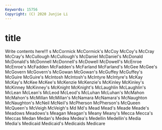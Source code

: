 ```yaml
---
Keywords: 15756
Copyright: (C) 2020 Junjie Li
---
```


# title

Write contents here!!!
s 
McCormick 
McCormick's 
McCoy
McCoy's 
McCray 
McCray's 
McCullough 
McCullough's 
McDaniel 
McDaniel's 
McDonald 
McDonald's 
McDonnell
McDonnell's 
McDowell 
McDowell's 
McEnroe 
McEnroe's 
McFadden 
McFadden's 
McFarland 
McFarland's 
McGee
McGee's 
McGovern 
McGovern's 
McGowan 
McGowan's 
McGuffey 
McGuffey's 
McGuire 
McGuire's 
McIntosh
McIntosh's 
McIntyre 
McIntyre's 
McKay 
McKay's 
McKee 
McKee's 
McKenzie 
McKenzie's 
McKinley
McKinley's 
McKinney 
McKinney's 
McKnight 
McKnight's 
McLaughlin 
McLaughlin's 
McLean 
McLean's 
McLeod
McLeod's 
McLuhan 
McLuhan's 
McMahon 
McMahon's 
McMillan 
McMillan's 
McNamara 
McNamara's 
McNaughton
McNaughton's 
McNeil 
McNeil's 
McPherson 
McPherson's 
McQueen 
McQueen's 
McVeigh 
McVeigh's 
Md
Md's 
Mead 
Mead's 
Meade 
Meade's 
Meadows 
Meadows's 
Meagan 
Meagan's 
Meany
Meany's 
Mecca 
Mecca's 
Meccas 
Medan 
Medan's 
Medea 
Medea's 
Medellin 
Medellin's
Media 
Media's 
Medicaid 
Medicaid's 
Medicaids 
Medicare 
